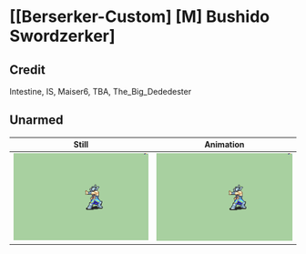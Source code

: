 # [\[Berserker-Custom\] \[M\] Bushido Swordzerker]

## Credit

Intestine, IS, Maiser6, TBA, The_Big_Dededester

## Unarmed

| Still | Animation |
| :---: | :-------: |
| ![Unarmed still](./Unarmed_000.png) | ![Unarmed animation](./Unarmed.gif) |
